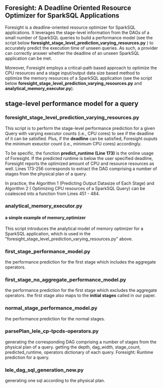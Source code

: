 ##  Foresight: A Deadline Oriented Resource Optimizer for SparkSQL Applications

Foresight is a deadline-oriented resource optimizer for SparkSQL applications.  It leverages the stage-level information from the DAGs of a small number of SparkSQL queries to build a performance model (see the script below **foresight_stage_level_prediction_varying_resources.py** ) to accurately predict the execution time of unseen queries. As such, a provider can correctly answer whether the deadline of an unseen SparkSQL application can be met.

Moreover, Foresight employs a critical-path based approach to optimize the CPU resources and a stage input/output data size based method to optimize the memory resources of a SparkSQL application (see the script below **foresight_stage_level_prediction_varying_resources.py** and **analytical_memory_executor.py**). 

##  stage-level performance model for a query
### foresight_stage_level_prediction_varying_resources.py

This script is to perform the stage-level performance prediction for a given Query with varying executor counts (i.e., CPU cores) to see if the deadline of it can be satisfied. Plus, if the **deadline** can be satisfied, Foresight ouputs the minimum exeuctor count (i.e., minimum CPU cores) accordingly.  

To be specific, the function **predict_runtime (Line 173)** is the online usage of Foresight. If the predicted runtime is below the user specified deadline, Foresight reports the optimized amount of CPU and resource resources as well.  Lines 173-256 corresponds to extract the DAG comprising a number of stages from the physical plan of a query.

In practice, the Algorithm 1 (Predicting Output Datasize of Each Stage) and Algorithm 2 ( Optimizing CPU resources of a SparkSQL Query) can be coalesced into a function from Lines 451 - 484. 

### analytical_memory_executor.py
#### a simple example of memory_optimizer

This script introduces the analytical model of memory optimizer for a SparkSQL application, which is used in the "foresight_stage_level_prediction_varying_resources.py" above.

### first_stage_performance_model.py
the performance prediction for the first stage which includes the aggregate operators. 


### first_stage_no_aggregate_performance_model.py
the performance prediction for the first stage which excludes the aggregate operators.
the first stage also maps to the **initial stages** called in our paper.  

### normal_stage_performance_model.py
the performance prediction for the normal stages. 



 
### parsePlan_lele_cp-tpcds-operators.py
generating the corresponding DAG comprising a number of stages from the physical plan of a query. 
getting the depth, dag_width, stage_count, predicted_runtime, operators dictionary of each query. 
Foresight: Runtime prediction for a query.

### lele_dag_sql_generation_new.py
generating one sql according to the physical plan.




